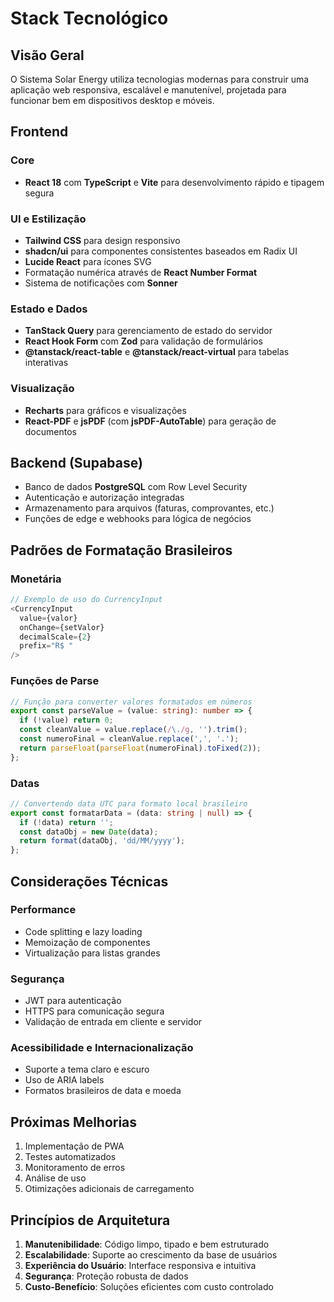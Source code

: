 
# Stack Tecnológico

## Visão Geral

O Sistema Solar Energy utiliza tecnologias modernas para construir uma aplicação web responsiva, escalável e manutenível, projetada para funcionar bem em dispositivos desktop e móveis.

## Frontend

### Core
- **React 18** com **TypeScript** e **Vite** para desenvolvimento rápido e tipagem segura

### UI e Estilização
- **Tailwind CSS** para design responsivo
- **shadcn/ui** para componentes consistentes baseados em Radix UI
- **Lucide React** para ícones SVG
- Formatação numérica através de **React Number Format**
- Sistema de notificações com **Sonner**

### Estado e Dados
- **TanStack Query** para gerenciamento de estado do servidor
- **React Hook Form** com **Zod** para validação de formulários
- **@tanstack/react-table** e **@tanstack/react-virtual** para tabelas interativas

### Visualização
- **Recharts** para gráficos e visualizações
- **React-PDF** e **jsPDF** (com **jsPDF-AutoTable**) para geração de documentos

## Backend (Supabase)

- Banco de dados **PostgreSQL** com Row Level Security
- Autenticação e autorização integradas
- Armazenamento para arquivos (faturas, comprovantes, etc.)
- Funções de edge e webhooks para lógica de negócios

## Padrões de Formatação Brasileiros

### Monetária
```typescript
// Exemplo de uso do CurrencyInput
<CurrencyInput
  value={valor}
  onChange={setValor}
  decimalScale={2}
  prefix="R$ "
/>
```

### Funções de Parse
```typescript
// Função para converter valores formatados em números
export const parseValue = (value: string): number => {
  if (!value) return 0;
  const cleanValue = value.replace(/\./g, '').trim();
  const numeroFinal = cleanValue.replace(',', '.');
  return parseFloat(parseFloat(numeroFinal).toFixed(2));
};
```

### Datas
```typescript
// Convertendo data UTC para formato local brasileiro
export const formatarData = (data: string | null) => {
  if (!data) return '';
  const dataObj = new Date(data);
  return format(dataObj, 'dd/MM/yyyy');
};
```

## Considerações Técnicas

### Performance
- Code splitting e lazy loading
- Memoização de componentes
- Virtualização para listas grandes

### Segurança
- JWT para autenticação
- HTTPS para comunicação segura
- Validação de entrada em cliente e servidor

### Acessibilidade e Internacionalização
- Suporte a tema claro e escuro
- Uso de ARIA labels
- Formatos brasileiros de data e moeda

## Próximas Melhorias

1. Implementação de PWA
2. Testes automatizados
3. Monitoramento de erros
4. Análise de uso
5. Otimizações adicionais de carregamento

## Princípios de Arquitetura

1. **Manutenibilidade**: Código limpo, tipado e bem estruturado
2. **Escalabilidade**: Suporte ao crescimento da base de usuários
3. **Experiência do Usuário**: Interface responsiva e intuitiva
4. **Segurança**: Proteção robusta de dados
5. **Custo-Benefício**: Soluções eficientes com custo controlado
